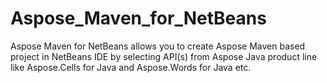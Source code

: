 # Aspose_Maven_for_NetBeans
Aspose Maven for NetBeans allows you to create Aspose Maven based project in NetBeans IDE by selecting API(s) from Aspose Java product line like Aspose.Cells for Java and Aspose.Words for Java etc.
